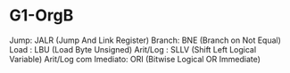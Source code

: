 # G1-OrgB
Jump:  JALR (Jump And Link Register)
Branch: BNE (Branch on Not Equal)
Load : LBU (Load Byte Unsigned)
Arit/Log : SLLV (Shift Left Logical Variable)
Arit/Log com Imediato: ORI (Bitwise Logical OR Immediate)
